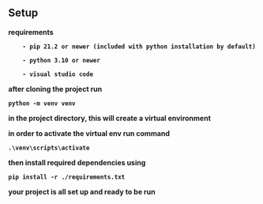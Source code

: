 ## Setup
<b>    requirements
        
        - pip 21.2 or newer (included with python installation by default)

        - python 3.10 or newer
        
        - visual studio code

after cloning the project run

    python -m venv venv 

in the project directory, this will create a virtual environment

in order to activate the virtual env run command 

    .\venv\scripts\activate

then install required dependencies using

    pip install -r ./requirements.txt

your project is all set up and ready to be run

</b>        
